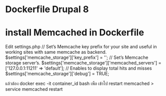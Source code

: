 # Dockerfile Drupal 8

# install Memcached in Dockerfile
Edit settings.php 
// Set’s Memcache key prefix for your site and useful in working sites with same memcache as backend.
$settings['memcache_storage']['key_prefix'] = '';
// Set’s Memcache storage server’s.
$settings['memcache_storage']['memcached_servers'] =  ['127.0.0.1:11211' => 'default'];
// Enables to display total hits and misses
$settings['memcache_storage']['debug'] = TRUE;

แล้วต้อง docker exec -it container_id bash เพือ เข้าไป restart memcached > service memcached restart